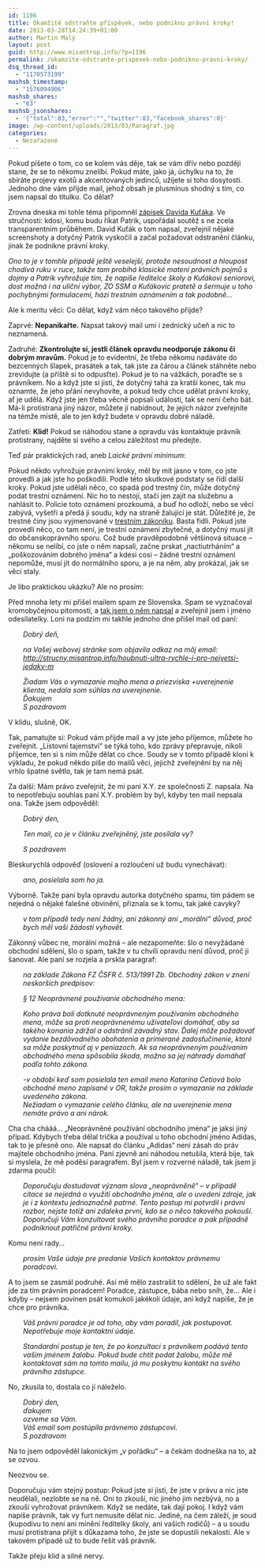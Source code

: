 ```yaml
---
id: 1196
title: Okamžitě odstraňte příspěvek, nebo podniknu právní kroky!
date: 2013-03-28T14:24:39+01:00
author: Martin Malý
layout: post
guid: http://www.misantrop.info/?p=1196
permalink: /okamzite-odstrante-prispevek-nebo-podniknu-pravni-kroky/
dsq_thread_id:
  - "1170573199"
mashsb_timestamp:
  - "1576094906"
mashsb_shares:
  - "83"
mashsb_jsonshares:
  - '{"total":83,"error":"","twitter":83,"facebook_shares":0}'
image: /wp-content/uploads/2013/03/Paragraf.jpg
categories:
  - Nezařazené
---
```

Pokud píšete o tom, co se kolem vás děje, tak se vám dřív nebo později stane, že se to někomu znelíbí. Pokud máte, jako já, úchylku na to, že sbíráte projevy exotů a akcentovaných jedinců, užijete si toho dosytosti. Jednoho dne vám přijde mail, jehož obsah je plusmínus shodný s tím, co jsem napsal do titulku. Co dělat?

<!--more-->

Zrovna dneska mi tohle téma připomněl [zápisek Davida Kuťáka](http://davidkutak.wordpress.com/2013/03/27/trestni-oznameni/). Ve stručnosti: kdosi, komu budu říkat Patrik, uspořádal soutěž s ne zcela transparentním průběhem. David Kuťák o tom napsal, zveřejnil nějaké screenshoty a dotyčný Patrik vyskočil a začal požadovat odstranění článku, jinak že podnikne právní kroky.

_Ono to je v tomhle případě ještě veselejší, protože nesoudnost a hloupost chodívá ruku v ruce, takže tam probíhá klasické matení právních pojmů s dojmy a Patrik vyhrožuje tím, že napíše ředitelce školy a Kuťákovi seniorovi, dost možná i na uliční výbor, ZO SSM a Kuťákovic pratetě a šermuje u toho pochybnými formulacemi, hází trestním oznámením a tak podobně&#8230;_

Ale k meritu věci: Co dělat, když vám něco takového přijde?

Zaprvé: **Nepanikařte.** Napsat takový mail umí i zednický učeň a nic to neznamená.

Zadruhé: **Zkontrolujte si, jestli článek opravdu neodporuje zákonu či dobrým mravům.** Pokud je to evidentní, že třeba někomu nadáváte do bezcenných šlapek, prasátek a tak, tak jste za čárou a článek stáhněte nebo zrevidujte (a příště si to odpusťte). Pokud je to na vážkách, poraďte se s právníkem. No a když jste si jisti, že dotyčný tahá za kratší konec, tak mu oznamte, že jeho přání nevyhovíte, a pokud tedy chce udělat právní kroky, ať je udělá. Když jste jen třeba věcně popsali události, tak se není čeho bát. Má-li protistrana jiný názor, můžete jí nabídnout, že jejich názor zveřejníte na témže místě, ale to jen když budete v opravdu dobré náladě.

Zatřetí: **Klid!** Pokud se náhodou stane a opravdu vás kontaktuje právník protistrany, najděte si svého a celou záležitost mu předejte.

Teď pár praktických rad, aneb _Laické právní minimum_:

Pokud někdo vyhrožuje právními kroky, měl by mít jasno v tom, co jste provedli a jak jste ho poškodili. Podle této skutkové podstaty se řídí další kroky. Pokud jste udělali něco, co spadá pod trestný čin, může dotyčný podat trestní oznámení. Nic ho to nestojí, stačí jen zajít na služebnu a nahlásit to. Policie toto oznámení prozkoumá, a buď ho odloží, nebo se věcí zabývá, vyšetří a předá ji soudu, kdy na straně žalující je stát. Důležité je, že trestné činy jsou vyjmenované v [trestním zákoníku](http://business.center.cz/business/pravo/zakony/trestni-zakonik/). Basta fidli. Pokud jste provedli něco, co tam není, je trestní oznámení zbytečné, a dotyčný musí jít do občanskoprávního sporu. Což bude pravděpodobně většinová situace &#8211; někomu se nelíbí, co jste o něm napsali, začne prskat &#8222;nactiutrháním&#8220; a &#8222;poškozováním dobrého jména&#8220; a kdesi cosi &#8211; žádné trestní oznámení nepomůže, musí jít do normálního sporu, a je na něm, aby prokázal, jak se věci staly.

Je libo praktickou ukázku? Ale no prosím:

Před mnoha lety mi přišel mailem spam ze Slovenska. Spam se vyznačoval kromobyčejnou pitomostí, a [tak jsem o něm napsal](http://www.misantrop.info/houbnuti-ultra-rychle-i-pro-nejvetsi-jedaky-milej-nas-klient/) a zveřejnil jsem i jméno odesilatelky. Loni na podzim mi takhle jednoho dne přišel mail od paní:

<p style="padding-left: 30px;">
  <em>Dobrý deň,</em>
</p>

<p style="padding-left: 30px;">
  <em id="__mceDel">na Vašej webovej stránke som objavila odkaz na môj email:<br /> <a href="http://strucny.misantrop.info/houbnuti-ultra-rychle-i-pro-nejvetsi-jedaky-m" target="_blank">http://strucny.misantrop.info/houbnuti-ultra-rychle-i-pro-nejvetsi-jedaky-m</a></em>
</p>

<p style="padding-left: 30px;">
  <em>Žiadam Vás o vymazanie mojho mena a priezviska +uverejnenie klienta, nedala som súhlas na uverejnenie.</em><br /> <em> Ďakujem</em><br /> <em> S pozdravom</em>
</p>

V klidu, slušně, OK.

Tak, pamatujte si: Pokud vám přijde mail a vy jste jeho příjemce, můžete ho zveřejnit. &#8222;Listovní tajemství&#8220; se týká toho, kdo zprávy přepravuje, nikoli příjemce, ten si s ním může dělat co chce. Soudy se v tomto případě kloní k výkladu, že pokud někdo píše do mailů věci, jejichž zveřejnění by na něj vrhlo špatné světlo, tak je tam nemá psát.

Za další: Mám právo zveřejnit, že mi paní X.Y. ze společnosti Z. napsala. Na to nepotřebuju souhlas paní X.Y. problém by byl, kdyby ten mail nepsala ona. Takže jsem odpověděl:

<p style="padding-left: 30px;">
  <em>Dobrý den,</em>
</p>

<p style="padding-left: 30px;">
  <em>Ten mail, co je v článku zveřejněný, jste posílala vy?</em>
</p>

<p style="padding-left: 30px;">
  <em>S pozdravem</em>
</p>

Bleskurychlá odpověď (oslovení a rozloučení už budu vynechávat):

<p style="padding-left: 30px;">
  <em>ano, posielala som ho ja.</em>
</p>

Výborně. Takže paní byla opravdu autorka dotyčného spamu, tím pádem se nejedná o nějaké falešné obvinění, přiznala se k tomu, tak jaké cavyky?

<p style="padding-left: 30px;">
  <em>v tom případě tedy není žádný, ani zákonný ani &#8222;morální&#8220; důvod, proč bych měl vaší žádosti vyhovět.</em>
</p>

Zákonný vůbec ne, morální možná &#8211; ale nezapomeňte: šlo o nevyžádané obchodní sdělení, šlo o spam, takže v tu chvíli opravdu není důvod, proč ji šanovat. Ale paní se rozjela a prskla paragraf:

<p style="padding-left: 30px;">
  <em>na základe Zákona FZ ČSFR č. 513/1991 Zb. Obchodný zákon v znení neskorších predpisov:</em>
</p>

<p style="padding-left: 30px;">
  <em>§ 12 Neoprávnené používanie obchodného mena:</em>
</p>

<p style="padding-left: 30px;">
  <em>Koho práva boli dotknuté neoprávneným používaním obchodného mena, môže sa proti neoprávnenému užívateľovi domáhať, aby sa takého konania zdržal a odstránil závadný stav. Ďalej môže požadovať vydanie bezdôvodného obohatenia a primerané zadosťučinenie, ktoré sa môže poskytnúť aj v peniazoch. Ak sa neoprávneným používaním obchodného mena spôsobila škoda, možno sa jej náhrady domáhať podľa tohto zákona.</em>
</p>

<p style="padding-left: 30px;">
  <em>-v období keď som posielala ten email meno Katarína Cetiová bolo obchodné meno zapísané v OR, takže prosím o vymazanie na základe uvedeného zákona.</em><br /> <em>Nežiadam o vymazanie celého článku, ale na uverejnenie mena nemáte právo a ani nárok.</em>
</p>

Cha cha chááá&#8230; &#8222;Neoprávněné používání obchodního jména&#8220; je jaksi jiný případ. Kdybych třeba dělal trička a používal u toho obchodní jméno Adidas, tak to je přesně ono. Ale napsat do článku &#8222;Adidas&#8220; není zásah do práv majitele obchodního jména. Paní zjevně ani náhodou netušila, která bije, tak si myslela, že mě poděsí paragrafem. Byl jsem v rozverné náladě, tak jsem ji zdarma poučil:

<p style="padding-left: 30px;">
  <em>Doporučuju dostudovat význam slova &#8222;neoprávněně&#8220; &#8211; v případě citace se nejedná o využití obchodního jména, ale o uvedeni zdroje, jak je i z kontextu jednoznačně patrné. Tento postup mi potvrdil i právní rozbor, nejste totiž ani zdaleka první, kdo se o něco takového pokouší.</em><br /> <em>Doporučuji Vám konzultovat svého právního poradce a pak případně podniknout patřičné právní kroky.</em>
</p>

Komu není rady&#8230;

<p style="padding-left: 30px;">
  <em>prosím Vaše údaje pre predanie Vašich kontaktov právnemu poradcovi.</em>
</p>

A to jsem se zasmál podruhé. Asi mě mělo zastrašit to sdělení, že už ale fakt jde za tím právním poradcem! Poradce, zástupce, bába nebo sníh, že&#8230; Ale i kdyby &#8211; nejsem povinen psát komukoli jakékoli údaje, ani když napíše, že je chce pro právníka.

<p style="padding-left: 30px;">
  <em>Váš právní poradce je od toho, aby vám poradil, jak postupovat. Nepotřebuje moje kontaktní údaje. </em>
</p>

<p style="padding-left: 30px;">
  <em>Standardní postup je ten, že po konzultaci s právníkem podává tento vašim jménem žalobu. Pokud bude chtít podat žalobu, může mě kontaktovat sám na tomto mailu, já mu poskytnu kontakt na svého právního zástupce.</em>
</p>

No, zkusila to, dostala co jí náleželo.

<p style="padding-left: 30px;">
  <em>Dobrý den,</em><br /> <em>ďakujem</em><br /> <em>ozveme sa Vám.</em><br /> <em>Váš email som postúpila právnemo zástupcovi.</em><br /> <em>S pozdravom</em>
</p>

Na to jsem odpověděl lakonickým &#8222;v pořádku&#8220; &#8211; a čekám dodneška na to, až se ozvou.

Neozvou se.

Doporučuju vám stejný postup: Pokud jste si jisti, že jste v právu a nic jste neudělali, nezlobte se na ně. Oni to zkouší, nic jiného jim nezbývá, no a zkouší vyhrožovat právníkem. Když se nedáte, tak dají pokoj. I když vám napíše právník, tak vy furt nemusíte dělat nic. Jediné, na čem záleží, je soud (kupodivu to není ani mínění ředitelky školy, ani vašich rodičů) &#8211; a u soudu musí protistrana přijít s důkazama toho, že jste se dopustili nekalosti. Ale v takovém případě už to bude řešit váš právník.

Takže přeju klid a silné nervy.